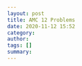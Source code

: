 ```yaml
---
layout: post
title: AMC 12 Problems
date: 2020-11-12 15:52
category:
author:
tags: []
summary:
---
```


